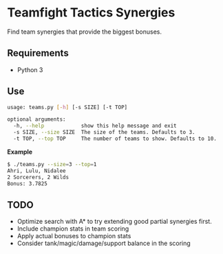 # Teamfight Tactics Synergies

Find team synergies that provide the biggest bonuses.

## Requirements

- Python 3

## Use

```sh
usage: teams.py [-h] [-s SIZE] [-t TOP]

optional arguments:
  -h, --help            show this help message and exit
  -s SIZE, --size SIZE  The size of the teams. Defaults to 3.
  -t TOP, --top TOP     The number of teams to show. Defaults to 10.
```

**Example**

```sh
$ ./teams.py --size=3 --top=1
Ahri, Lulu, Nidalee
2 Sorcerers, 2 Wilds
Bonus: 3.7825
```

## TODO

- Optimize search with A* to try extending good partial synergies first.
- Include champion stats in team scoring
- Apply actual bonuses to champion stats
- Consider tank/magic/damage/support balance in the scoring
